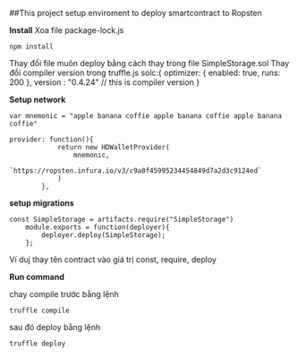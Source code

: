 ##This project setup enviroment to deploy smartcontract to Ropsten

**Install**
Xoa file package-lock.js

    npm install


Thay đổi file muôn deploy bằng cách thay trong file SimpleStorage.sol 
Thay đổi compiler version trong truffle.js 
    solc:{
            optimizer: {
                enabled: true,
                runs: 200
            },
            version : "0.4.24"   // this is compiler version 
        }

**Setup network**

    var mnemonic = "apple banana coffie apple banana coffie apple banana coffie"

    provider: function(){
                return new HDWalletProvider(
                    mnemonic,
                    `https://ropsten.infura.io/v3/c9a0f45995234454849d7a2d3c9124ed`
                )
            },
    

**setup migrations**

    const SimpleStorage = artifacts.require("SimpleStorage")
        module.exports = function(deployer){
            deployer.deploy(SimpleStorage);
        };

Ví duj thay tên contract vào giá trị const, require, deploy

**Run command**

chay compile trước bằng lệnh
    
    truffle compile 

sau đó deploy bằng lệnh
    
    truffle deploy